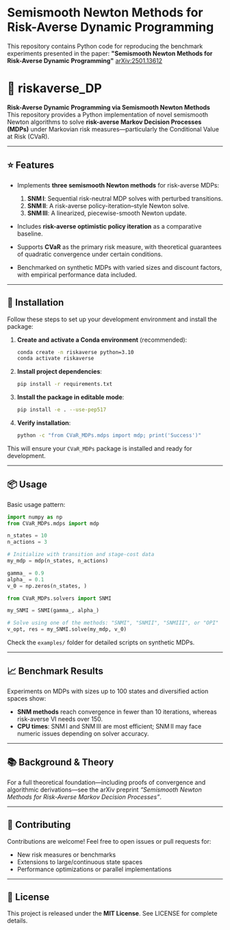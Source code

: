 # Semismooth Newton Methods for Risk-Averse Dynamic Programming

This repository contains Python code for reproducing the benchmark experiments presented in the paper:
**"Semismooth Newton Methods for Risk-Averse Dynamic Programming"**  [arXiv:2501.13612](https://arxiv.org/abs/2501.13612)

# 🧠 riskaverse\_DP

**Risk-Averse Dynamic Programming via Semismooth Newton Methods**
This repository provides a Python implementation of novel semismooth Newton algorithms to solve **risk-averse Markov Decision Processes (MDPs)** under Markovian risk measures—particularly the Conditional Value at Risk (CVaR).

---

## ⭐ Features

* Implements **three semismooth Newton methods** for risk-averse MDPs:

  1. **SNM I**: Sequential risk-neutral MDP solves with perturbed transitions.
  2. **SNM II**: A risk-averse policy-iteration–style Newton solve.
  3. **SNM III**: A linearized, piecewise-smooth Newton update.
* Includes **risk-averse optimistic policy iteration** as a comparative baseline.
* Supports **CVaR** as the primary risk measure, with theoretical guarantees of quadratic convergence under certain conditions.
* Benchmarked on synthetic MDPs with varied sizes and discount factors, with empirical performance data included.

---

## 🚀 Installation

Follow these steps to set up your development environment and install the package:

1. **Create and activate a Conda environment** (recommended):

   ```bash
   conda create -n riskaverse python=3.10
   conda activate riskaverse
   ```

2. **Install project dependencies**:

   ```bash
   pip install -r requirements.txt
   ```

3. **Install the package in editable mode**:

   ```bash
   pip install -e . --use-pep517
   ```

4. **Verify installation**:

   ```bash
   python -c "from CVaR_MDPs.mdps import mdp; print('Success')"
   ```

This will ensure your `CVaR_MDPs` package is installed and ready for development.

---

## 📦 Usage

Basic usage pattern:

```python
import numpy as np
from CVaR_MDPs.mdps import mdp

n_states = 10
n_actions = 3

# Initialize with transition and stage-cost data
my_mdp = mdp(n_states, n_actions)

gamma_ = 0.9
alpha_ = 0.1
v_0 = np.zeros(n_states, )

from CVaR_MDPs.solvers import SNMI

my_SNMI = SNMI(gamma_, alpha_)

# Solve using one of the methods: "SNMI", "SNMII", "SNMIII", or "OPI"
v_opt, res = my_SNMI.solve(my_mdp, v_0)
```

Check the `examples/` folder for detailed scripts on synthetic MDPs.

---

## 📈 Benchmark Results

Experiments on MDPs with sizes up to 100 states and diversified action spaces show:

* **SNM methods** reach convergence in fewer than 10 iterations, whereas risk-averse VI needs over 150.
* **CPU times**: SNM I and SNM III are most efficient; SNM II may face numeric issues depending on solver accuracy.

---

## 📚 Background & Theory

For a full theoretical foundation—including proofs of convergence and algorithmic derivations—see the arXiv preprint *“Semismooth Newton Methods for Risk-Averse Markov Decision Processes”*.

---

## 🤝 Contributing

Contributions are welcome! Feel free to open issues or pull requests for:

* New risk measures or benchmarks
* Extensions to large/continuous state spaces
* Performance optimizations or parallel implementations

---

## 📄 License

This project is released under the **MIT License**. See LICENSE for complete details.
